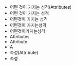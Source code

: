 - 어떤 것이 가지는 성격(Attributes)
- 어떤 것이 가지는 성격
- 어떤것이 가지는 성격
- 어떤것이 가지는성격
- 어떤것이가지는성격
- Attributes
- Attribute
- A
- 속성(Attribute)
- 속성